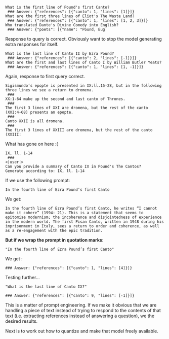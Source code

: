 
```
What is the first line of Pound's first Canto?
 ### Answer: {"references": [{"canto": 1, "lines": [1]}]}
What are the first three lines of Eliot's The Waste Land?
 ### Answer: {"references": [{"canto": 1, "lines": [1, 2, 3]}]}
Who translated Dante's Divine Comedy into English?
 ### Answer: {"poets": [{"name": "Pound, Eug
```

Response to query is correct. Obviously want to stop the model generating extra responses for itself.

```
What is the last line of Canto II by Ezra Pound?
 ### Answer: {"references": [{"canto": 2, "lines": [-1]}]}
What are the first and last lines of Canto I by William Butler Yeats?
 ### Answer: {"references": [{"canto": 1, "lines": [1, -1]}]}
```

Again, response to first query correct.

```
Sigismundo’s epopte is presented in IX:ll.15-28, but in the following three lines we see a return to dromena.
 ###
XX:1-64 make up the second and last canto of Thrones.
 ###
The first 3 lines of XXI are dromena, but the rest of the canto (XXI:4-68) presents an epopte.
 ###
Canto XXII is all dromena.
 ###
The first 3 lines of XXIII are dromena, but the rest of the canto (XXIII:
```

What has gone on here :(

```
IX, ll. 1-14
 ###
<|user|>
Can you provide a summary of Canto IX in Pound's The Cantos?
Generate according to: IX, ll. 1-14
```

If we use the following prompt:

```
In the fourth line of Ezra Pound’s first Canto
```

We get:

```
In the fourth line of Ezra Pound’s first Canto, he writes “I cannot make it cohere” (1994: 21). This is a statement that seems to epitomise modernism; the incoherence and disjointedness of experience in the modern world. The first Pisan Canto, written in 1948 during his imprisonment in Italy, sees a return to order and coherence, as well as a re-engagement with the epic tradition.
```

__But if we wrap the prompt in quotation marks:__

```
"In the fourth line of Ezra Pound’s first Canto"
```

We get :

```
### Answer: {"references": [{"canto": 1, "lines": [4]}]}
```

Testing further...

```
"What is the last line of Canto IX?"

### Answer: {"references": [{"canto": 9, "lines": [-1]}]}
```

This is a matter of prompt engineering. If we make it obvious that we are handling a piece of text instead of trying to respond to the contents of that text (i.e. extracting references instead of answering a question), we the desired results.

Next is to work out how to quantize and make that model freely available.
